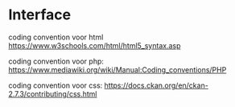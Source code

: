 # Interface

coding convention voor html
https://www.w3schools.com/html/html5_syntax.asp

coding convention voor php:
https://www.mediawiki.org/wiki/Manual:Coding_conventions/PHP

coding convention voor css:
https://docs.ckan.org/en/ckan-2.7.3/contributing/css.html
